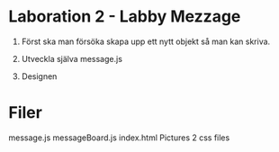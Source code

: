 Laboration 2 - Labby Mezzage
============================


1. Först ska man försöka skapa upp ett nytt objekt så man kan skriva.

2. Utveckla själva message.js

3. Designen

Filer
============================
message.js
messageBoard.js
index.html
Pictures
2 css files